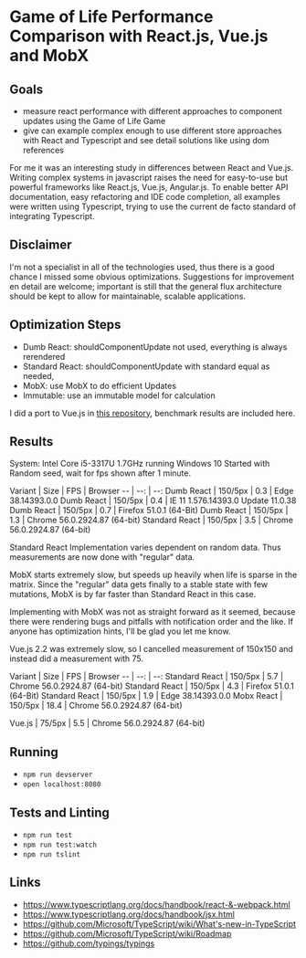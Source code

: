 Game of Life Performance Comparison with React.js, Vue.js and MobX
==================================================================

Goals
-----

- measure react performance with different approaches to component updates using the Game of Life Game
- give can example complex enough to use different store approaches with React and Typescript and see detail solutions
  like using dom references

For me it was an interesting study in differences between React and Vue.js.
Writing complex systems in javascript raises the need for easy-to-use but powerful frameworks like React.js, Vue.js, Angular.js.
To enable better API documentation, easy refactoring and IDE code completion,
all examples were written using Typescript, trying to use the current de facto standard of integrating Typescript.

Disclaimer
----------

I'm not a specialist in all of the technologies used, thus there is a good chance I missed some obvious optimizations.
Suggestions for improvement en detail are welcome; important is still that the general flux architecture should be kept
to allow for maintainable, scalable applications.

Optimization Steps
------------------
- Dumb React: shouldComponentUpdate not used, everything is always rerendered
- Standard React: shouldComponentUpdate with standard equal as needed, 
- MobX: use MobX to do efficient Updates
- Immutable: use an immutable model for calculation

I did a port to Vue.js in [this repository](https://github.com/vanmeegen/game-of-life-vue), benchmark results are included here.


Results
-------

System: Intel Core i5-3317U 1.7GHz running Windows 10
Started with Random seed, wait for fps shown after 1 minute.

Variant | Size | FPS | Browser 
-- | --: | --:
Dumb React      | 150/5px | 0.3 | Edge 38.14393.0.0
Dumb React      | 150/5px | 0.4 | IE 11 1.576.14393.0 Update 11.0.38
Dumb React      | 150/5px | 0.7 | Firefox 51.0.1 (64-Bit)
Dumb React      | 150/5px | 1.3 | Chrome 56.0.2924.87 (64-bit)
Standard React  | 150/5px | 3.5 | Chrome 56.0.2924.87 (64-bit)

Standard React Implementation varies dependent on random data.
Thus measurements are now done with "regular" data.

MobX starts extremely slow, but speeds up heavily when life is sparse in the matrix. Since the "regular" data gets 
finally to a stable state with few mutations, MobX is by far faster than Standard React in this case.

Implementing with MobX was not as straight forward as it seemed, because there were rendering bugs
and pitfalls with notification order and the like. If anyone has optimization hints, I'll be glad you let me know.

Vue.js 2.2 was extremely slow, so I cancelled measurement of 150x150 and instead did a measurement with 75.


Variant | Size | FPS | Browser 
-- | --: | --:
Standard React  | 150/5px | 5.7 | Chrome 56.0.2924.87 (64-bit)
Standard React  | 150/5px | 4.3 | Firefox 51.0.1 (64-Bit)
Standard React      | 150/5px | 1.9 | Edge 38.14393.0.0
Mobx React  | 150/5px | 18.4 | Chrome 56.0.2924.87 (64-bit)


Vue.js      | 75/5px  | 5.5  | Chrome 56.0.2924.87 (64-bit)



Running
-------

- `npm run devserver`
- `open localhost:8080`
 
Tests and Linting
-----------------
- `npm run test`
- `npm run test:watch`
- `npm run tslint`

Links
-----
- https://www.typescriptlang.org/docs/handbook/react-&-webpack.html
- https://www.typescriptlang.org/docs/handbook/jsx.html
- https://github.com/Microsoft/TypeScript/wiki/What's-new-in-TypeScript
- https://github.com/Microsoft/TypeScript/wiki/Roadmap
- https://github.com/typings/typings
